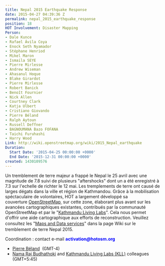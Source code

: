 ```yaml
---
title: Nepal 2015 Earthquake Response
date: 2015-04-27 04:39:36 Z
permalink: nepal_2015_earthquake_response
position: 18
HOT Involvement: Disaster Mapping
Person:
- Dale Kunce
- Rafael Ávila Coya
- Enock Seth Nyamador
- Stéphane Henriod
- Mikel Maron
- Ismaila SEYE
- Pierre Mirlesse
- Andrew Wiseman
- Ahasanul Hoque
- Blake Girardot
- Pierre Mirlesse
- Robert Banick
- Benoît Fournier
- Nick Allen
- Courtney Clark
- Katja Ulbert
- Cristiano Giovando
- Pierre Béland
- Ralph Aytoun
- Russell Deffner
- BAGNOUMANA Bazo FOFANA
- Taichi Furuhashi
- Harry Wood
Link: http://wiki.openstreetmap.org/wiki/2015_Nepal_earthquake
Duration:
  Start Date: '2015-04-25 00:00:00 +0000'
  End Date: '2015-12-31 00:00:00 +0000'
created: 1430109576
---
```


<p>Un tremblement de terre majeur a frappé le Nepal le 25 avril avec une magnitude de 7.8 suivi de plusieurs "aftershocks" dont un a été enregistré à 7.3 sur l'echelle de richter le 12 mai. Les tremplements de terre ont causé de larges dégats dans la ville et région de Kathmandou. Grâce à la mobilisation spéctaculaire de volontaires, HOT a largement développé sa couverture&nbsp;<a title="OSMcompare Before / After" href="http://pierzen.dev.openstreetmap.org/hot/leaflet/OSM-Compare-before-after.html#12/27.7548/85.3373">OpenStreetMap&nbsp;</a>&nbsp;sur cette zone, élaborant&nbsp;plus avant sur les avancées cartographiques existantes, contribués par la communauté OpenStreetMap et par le "<a title="KLL" href="http://kathmandulivinglabs.org/">Kathmandu Living Labs</a>". Cela nous permet d'offrir une aide cartographique aux efforts de reconstruction. Veuillez consultez les "<a style="line-height: 1.538em;" title="OSM Maps &amp; Services for the Nepal Response" href="http://wiki.openstreetmap.org/wiki/2015_Nepal_earthquake#Map_and_Data_Services" target="_self">Maps and Data services</a>" dans la page Wiki sur le tremblement de terre Nepal 2015.&nbsp;</p><p>Coordination : contact e-mail&nbsp;<strong style="color: blue;">activation<em>@</em></strong><strong style="color: blue;">hotosm.org</strong></p><ul><li><a href="http://hotosm.org/users/pierrebeland"> Pierre Béland</a>&nbsp; (GMT-4)</li><li><a href="http://hotosm.org/users/nama_budhathoki"> Nama Raj Budhathoki</a> and <a class="external text" href="http://www.kathmandulivinglabs.org/" rel="nofollow">Kathmandu Living Labs (KLL)</a> colleagues (GMT+5:45)</li></ul>
